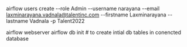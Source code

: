 airflow users create --role Admin --username narayana --email laxminarayana.vadnala@talentinc.com --firstname Laxminarayana --lastname Vadnala -p Talent2022

airflow webserver
airflow db init # to create intial db tables in conencted database
